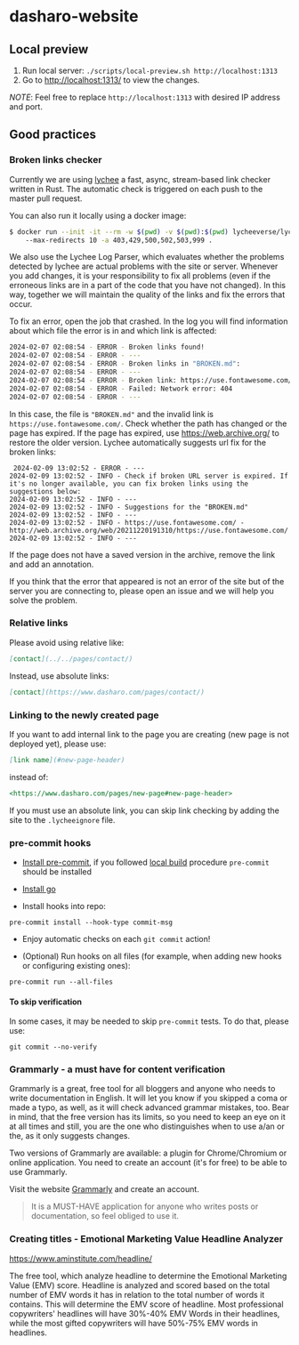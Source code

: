 # dasharo-website

## Local preview

1. Run local server: `./scripts/local-preview.sh http://localhost:1313`
1. Go to [http://localhost:1313/](http://localhost:1313/) to view the changes.

_NOTE_: Feel free to replace `http://localhost:1313` with desired IP address
and port.

## Good practices

### Broken links checker

Currently we are using [lychee](https://github.com/lycheeverse/lychee) a fast,
async, stream-based link checker written in Rust. The automatic check is
triggered on each push to the master pull request.

You can also run it locally using a docker image:

```bash
$ docker run --init -it --rm -w $(pwd) -v $(pwd):$(pwd) lycheeverse/lychee
    --max-redirects 10 -a 403,429,500,502,503,999 .
```

We also use the Lychee Log Parser, which evaluates whether the problems detected
by lychee are actual problems with the site or server. Whenever you add
changes, it is your responsibility to fix all problems (even if the erroneous
links are in a part of the code that you have not changed). In this way,
together we will maintain the quality of the links and fix the errors that
occur.

To fix an error, open the job that crashed. In the log you will find
information about which file the error is in and which link is affected:

```bash
2024-02-07 02:08:54 - ERROR - Broken links found!
2024-02-07 02:08:54 - ERROR - ---
2024-02-07 02:08:54 - ERROR - Broken links in "BROKEN.md":
2024-02-07 02:08:54 - ERROR - ---
2024-02-07 02:08:54 - ERROR - Broken link: https://use.fontawesome.com/
2024-02-07 02:08:54 - ERROR - Failed: Network error: 404
2024-02-07 02:08:54 - ERROR - ---
```

In this case, the file is `"BROKEN.md"` and the invalid link is
`https://use.fontawesome.com/`. Check whether the path has changed or the
page has expired. If the page has expired, use <https://web.archive.org/> to
restore the older version. Lychee automatically suggests url fix for the broken
links:

```shell
 2024-02-09 13:02:52 - ERROR - ---
2024-02-09 13:02:52 - INFO - Check if broken URL server is expired. If it's no longer available, you can fix broken links using the suggestions below:
2024-02-09 13:02:52 - INFO - ---
2024-02-09 13:02:52 - INFO - Suggestions for the "BROKEN.md"
2024-02-09 13:02:52 - INFO - ---
2024-02-09 13:02:52 - INFO - https://use.fontawesome.com/ - http://web.archive.org/web/20211220191310/https://use.fontawesome.com/
2024-02-09 13:02:52 - INFO - ---
```

If the page does not have a saved version in the archive, remove the link and
add an annotation.

If you think that the error that appeared is not an error of the site but
of the server you are connecting to, please open an issue and we will help
you solve the problem.

### Relative links

Please avoid using relative like:

```md
[contact](../../pages/contact/)
```

Instead, use absolute links:

```md
[contact](https://www.dasharo.com/pages/contact/)
```

### Linking to the newly created page

If you want to add internal link to the page you are creating (new page is
not deployed yet), please use:

```md
[link name](#new-page-header)
```

instead of:

```md
<https://www.dasharo.com/pages/new-page#new-page-header>
```

If you must use an absolute link, you can skip link checking by adding the
site to the `.lycheeignore` file.

### pre-commit hooks

- [Install pre-commit](https://pre-commit.com/index.html#install), if you
  followed [local build](#local-preview) procedure `pre-commit` should be
  installed

- [Install go](https://go.dev/doc/install)

- Install hooks into repo:

```shell
pre-commit install --hook-type commit-msg
```

- Enjoy automatic checks on each `git commit` action!

- (Optional) Run hooks on all files (for example, when adding new hooks or
  configuring existing ones):

```shell
pre-commit run --all-files
```

#### To skip verification

In some cases, it may be needed to skip `pre-commit` tests. To do that, please
use:

```shell
git commit --no-verify
```

### Grammarly - a must have for content verification

Grammarly is a great, free tool for all bloggers and anyone who needs to write
documentation in English.
It will let you know if you skipped a coma or made a typo, as well, as it will
check advanced grammar mistakes, too. Bear in mind, that the free version has
its limits, so you need to keep an eye on it at all times and still, you are
the one who distinguishes when to use a/an or the, as it only suggests changes.

Two versions of Grammarly are available: a plugin for Chrome/Chromium or online
application. You need to create an account (it's for free) to be able to use
Grammarly.

Visit the website [Grammarly](https://app.grammarly.com/) and create an account.

>It is a MUST-HAVE application for anyone who writes posts or documentation, so
feel obliged to use it.

### Creating titles - Emotional Marketing Value Headline Analyzer

<https://www.aminstitute.com/headline/>

The free tool, which analyze headline to determine the Emotional Marketing Value
(EMV) score. Headline is analyzed and scored based on the total number
of EMV words it has in relation to the total number of words it contains. This
will determine the EMV score of headline. Most professional copywriters'
headlines will have 30%-40% EMV Words in their headlines, while the most gifted
copywriters will have 50%-75% EMV words in headlines.
